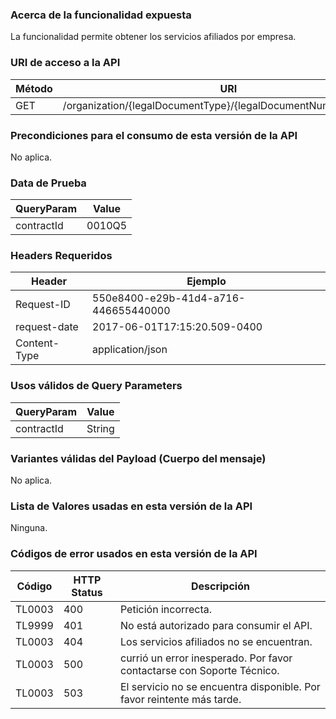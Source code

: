 ### Acerca de la funcionalidad expuesta
La funcionalidad permite obtener los servicios afiliados por empresa.

### URI de acceso a la API
| Método            | URI                                                    |
|-------------------|--------------------------------------------------------|
| GET              | /organization/{legalDocumentType}/{legalDocumentNumber}/services

### Precondiciones para el consumo de esta versión de la API
No aplica.

### Data de Prueba
| QueryParam    | Value |
|-----------|---------|
|contractId|0010Q5|

### Headers Requeridos
| Header    | Ejemplo |
|-----------|---------|
|Request-ID|550e8400-e29b-41d4-a716-446655440000|
|request-date|2017-06-01T17:15:20.509-0400|
|Content-Type|application/json|

### Usos válidos de Query Parameters
| QueryParam    | Value |
|-----------|---------|
|contractId|String|

### Variantes válidas del Payload (Cuerpo del mensaje)
No aplica.

### Lista de Valores usadas en esta versión de la API
Ninguna.

### Códigos de error usados en esta versión de la API
| Código |  HTTP Status | Descripción |
|--------|-------------|-------------|
| TL0003 | 400 | Petición incorrecta.
| TL9999 | 401 | No est&aacute; autorizado para consumir el API.
| TL0003 | 404 | Los servicios afiliados no se encuentran.
| TL0003 | 500 | curri&oacute; un error inesperado. Por favor contactarse con Soporte T&eacute;cnico.
| TL0003 | 503 | El servicio no se encuentra disponible. Por favor reintente más tarde.
